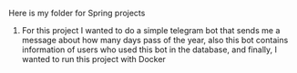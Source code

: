 Here is my folder for Spring projects 

1. For this project I wanted to do a simple telegram bot that sends me a message about how many days pass of the year, also this bot contains information of users who used this bot in the database, and finally, I wanted to run this project with Docker

